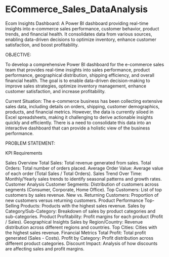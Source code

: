 # ECommerce_Sales_DataAnalysis
Ecom Insights Dashboard: A Power BI dashboard providing real-time insights into e-commerce sales performance, customer behavior, product trends, and financial health. It consolidates data from various sources, enabling data-driven decisions to optimize inventory, enhance customer satisfaction, and boost profitability. 

OBJECTIVE:

To develop a comprehensive Power BI dashboard for the e-commerce sales team that provides real-time insights into sales performance, product performance, geographical distribution, shipping efficiency, and overall financial health. The goal is to enable data-driven decision-making to improve sales strategies, optimize inventory management, enhance customer satisfaction, and increase profitability.

Current Situation: The e-commerce business has been collecting extensive sales data, including details on orders, shipping, customer demographics, products, and financial metrics. However, the data is currently siloed in Excel spreadsheets, making it challenging to derive actionable insights quickly and efficiently. There is a need to consolidate this data into an interactive dashboard that can provide a holistic view of the business performance.

PROBLEM STATEMENT:

KPI Requirements

Sales Overview
    Total Sales: Total revenue generated from sales.
    Total Orders: Total number of orders placed.
    Average Order Value: Average value of each order (Total Sales / Total Orders).
    Sales Trend Over Time: Monthly/Yearly sales trends to identify seasonal patterns and growth rates.
Customer Analysis
    Customer Segments: Distribution of customers across segments (Consumer, Corporate, Home Office).
    Top Customers: List of top customers by sales revenue.
    New vs. Returning Customers: Proportion of new customers versus returning customers.
Product Performance
    Top-Selling Products: Products with the highest sales revenue.
    Sales by Category/Sub-Category: Breakdown of sales by product categories and sub-categories.
    Product Profitability: Profit margins for each product (Profit / Sales).
Geographical Insights
    Sales by Region/Country: Revenue distribution across different regions and countries.
    Top Cities: Cities with the highest sales revenue.
Financial Metrics
    Total Profit: Total profit generated (Sales - Costs).
    Profit by Category: Profit distribution across different product categories.
    Discount Impact: Analysis of how discounts are affecting sales and profit margins.








